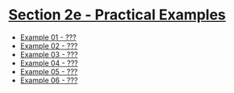 <!---//===- README.md ---------------------------------------*- Markdown -*-===//
//
// This file is licensed under the Apache License v2.0 with LLVM Exceptions.
// See https://llvm.org/LICENSE.txt for license information.
// SPDX-License-Identifier: Apache-2.0 WITH LLVM-exception
//
// Copyright (C) 2024, Advanced Micro Devices, Inc.
// 
//===----------------------------------------------------------------------===//-->

# <ins>Section 2e - Practical Examples</ins>



* [Example 01 - ???](./01_single_buffer/)
* [Example 02 - ???](./02_double_buffer/)
* [Example 03 - ???](./03_external_mem_to_core/)
* [Example 04 - ???](./04_external_mem_to_core_L2/)
* [Example 05 - ???](./05_distribute_L2/)
* [Example 06 - ???](./06_join_L2/)